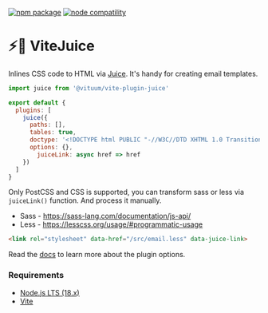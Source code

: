 <a href="https://npmjs.com/package/@vituum/vite-plugin-juice"><img src="https://img.shields.io/npm/v/@vituum/vite-plugin-juice.svg" alt="npm package"></a>
<a href="https://nodejs.org/en/about/releases/"><img src="https://img.shields.io/node/v/@vituum/vite-plugin-juice.svg" alt="node compatility"></a>

# ⚡️🧃 ViteJuice

Inlines CSS code to HTML via [Juice](https://github.com/Automattic/juice). It's handy for creating email templates.

```js
import juice from '@vituum/vite-plugin-juice'

export default {
  plugins: [
    juice({ 
      paths: [],
      tables: true,
      doctype: '<!DOCTYPE html PUBLIC "-//W3C//DTD XHTML 1.0 Transitional//EN" "http://www.w3.org/TR/xhtml1/DTD/xhtml1-transitional.dtd">',
      options: {},
        juiceLink: async href => href
    })
  ]
}
```

Only PostCSS and CSS is supported, you can transform sass or less via `juiceLink()` function. And process it manually.

* Sass - https://sass-lang.com/documentation/js-api/
* Less - https://lesscss.org/usage/#programmatic-usage

```html
<link rel="stylesheet" data-href="/src/email.less" data-juice-link>
```

Read the [docs](https://vituum.dev/plugins/juice.html) to learn more about the plugin options.

### Requirements

- [Node.js LTS (18.x)](https://nodejs.org/en/download/)
- [Vite](https://vitejs.dev/)
